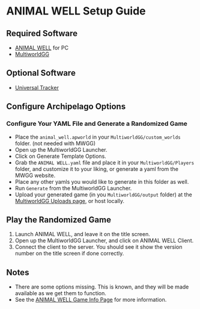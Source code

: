 # ANIMAL WELL Setup Guide

## Required Software
- [ANIMAL WELL](https://www.animalwell.net/) for PC
- [MultiworldGG](https://github.com/MultiworldGG/MultiworldGG/releases/latest)

## Optional Software
- [Universal Tracker](https://github.com/FarisTheAncient/Archipelago/releases/latest)

## Configure Archipelago Options

### Configure Your YAML File and Generate a Randomized Game
- Place the `animal_well.apworld` in your `MultiworldGG/custom_worlds` folder. (not needed with MWGG)
- Open up the MultiworldGG Launcher.
- Click on Generate Template Options.
- Grab the `ANIMAL WELL.yaml` file and place it in your `MultiworldGG/Players` folder, and customize it to your liking, or generate a yaml from the MWGG website.
- Place any other yamls you would like to generate in this folder as well.
- Run `Generate` from the MultiworldGG Launcher.
- Upload your generated game (in you `MultiworldGG/output` folder) at the [MultiworldGG Uploads page](https://multiworld.gg/uploads), or host locally.

## Play the Randomized Game
1. Launch ANIMAL WELL, and leave it on the title screen.
2. Open up the MultiworldGG Launcher, and click on ANIMAL WELL Client.
3. Connect the client to the server. You should see it show the version number on the title screen if done correctly.

## Notes
- There are some options missing. This is known, and they will be made available as we get them to function.
- See the [ANIMAL WELL Game Info Page](https://github.com/ScipioWright/Archipelago-SW/blob/animal-well/worlds/animal_well/docs/en_ANIMAL%20WELL.md) for more information.
